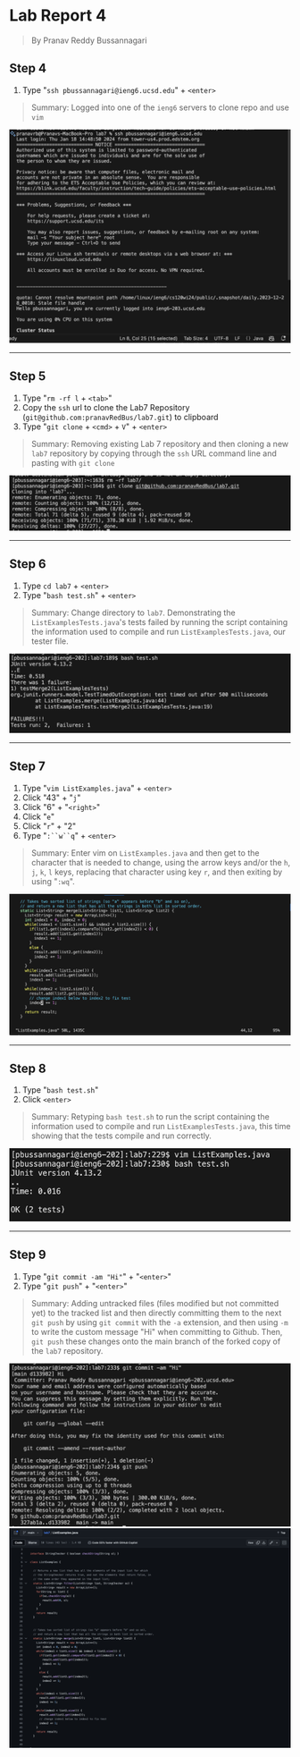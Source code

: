 # Lab Report 4
> By Pranav Reddy Bussannagari

## Step 4
1. Type "`ssh pbussannagari@ieng6.ucsd.edu`" + `<enter>`

> Summary: Logged into one of the `ieng6` servers to clone repo and use `vim` 

![LR4S4](LR4S4.png)

***

## Step 5
1. Type "`rm -rf l` + `<tab>`"
2. Copy the `ssh` url to clone the Lab7 Repository (`git@github.com:pranavRedBus/lab7.git`) to clipboard
3. Type "`git clone` + `<cmd>` + `V`" + `<enter>`

> Summary: Removing existing Lab 7 repository and then cloning a new `lab7` repository by copying through the `ssh` URL command line and pasting with `git clone`

![LR4S5](LR4S5.png)

***

## Step 6
1. Type `cd lab7` + `<enter>`
2. Type "`bash test.sh`" + `<enter>`

> Summary: Change directory to `lab7`. Demonstrating the `ListExamplesTests.java`'s tests failed by running the script containing the information used to compile and run `ListExamplesTests.java`, our tester file.

![LR4S6](LR4S6.png)

***

## Step 7
1. Type "`vim ListExamples.java`" + `<enter>`
2. Click "43" + "`j`"
3. Click "6" + "`<right>`"
4. Click "`e`"
5. Click "`r`" + "2"
6. Type "`:``w``q`" + `<enter>`

> Summary: Enter vim on `ListExamples.java` and then get to the character that is needed to change, using the arrow keys and/or the `h`, `j`, `k`, `l` keys, replacing that character using key `r`, and then exiting by using "`:wq`".

![LR4S7.2](LR4S7.2.png)

***

## Step 8
1. Type "`bash test.sh`"
2. Click `<enter>`

> Summary: Retyping `bash test.sh` to run the script containing the information used to compile and run `ListExamplesTests.java`, this time showing that the tests compile and run correctly.

![LR4S8](LR4S8.png)

***

## Step 9
1. Type "`git commit -am "Hi"`" + "`<enter>`"
2. Type "`git push`" + "`<enter>`"

> Summary: Adding untracked files (files modified but not committed yet) to the tracked list and then directly committing them to the next `git push` by using `git commit` with the `-a` extension, and then using `-m` to write the custom message "Hi" when committing to Github. Then, `git push` these changes onto the main branch of the forked copy of the `lab7` repository.

![LR4S9](LR4S9.png)
![LR4S9.2](LR4S9.2.png)
